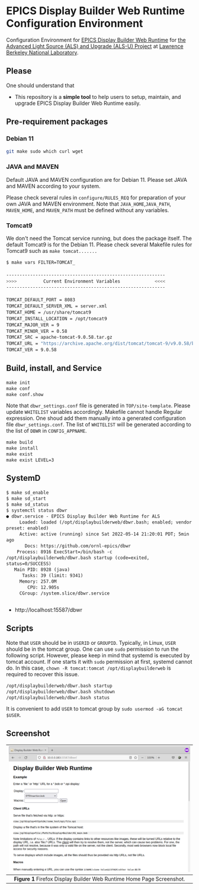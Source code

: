 # EPICS Display Builder Web Runtime Configuration Environment

Configuration Environment for [EPICS Display Builder Web Runtime](https://github.com/ornl-epics/dbwr) for [the Advanced Light Source (ALS) and Upgrade (ALS-U) Project](https://als.lbl.gov/als-u/overview/) at [Lawrence Berkeley National Laboratory](https://lbl.gov).

## Please

One should understand that 
- This repository is a **simple tool** to help users to setup, maintain, and upgrade EPICS Display Builder Web Runtime easily.

## Pre-requirement packages

### Debian 11

```bash
git make sudo which curl wget
```


### JAVA and MAVEN

Default JAVA and MAVEN configuration are for Debian 11. Please set JAVA and MAVEN according to your system.

Please check several rules in `configure/RULES_REQ` for preparation of your own JAVA and MAVEN environment.
Note that `JAVA_HOME`,`JAVA_PATH`, `MAVEN_HOME`, and `MAVEN_PATH` must be defined without any variables.

### Tomcat9

We don't need the Tomcat service running, but does the package itself. The default Tomcat9 is for the Debian 11.
Please check several Makefile rules for Tomcat9 such as `make tomcat.......`

```bash
$ make vars FILTER=TOMCAT_

------------------------------------------------------------
>>>>          Current Environment Variables             <<<<
------------------------------------------------------------

TOMCAT_DEFAULT_PORT = 8083
TOMCAT_DEFAULT_SERVER_XML = server.xml
TOMCAT_HOME = /usr/share/tomcat9
TOMCAT_INSTALL_LOCATION = /opt/tomcat9
TOMCAT_MAJOR_VER = 9
TOMCAT_MINOR_VER = 0.58
TOMCAT_SRC = apache-tomcat-9.0.58.tar.gz
TOMCAT_URL = "https://archive.apache.org/dist/tomcat/tomcat-9/v9.0.58/bin/apache-tomcat-9.0.58.tar.gz"
TOMCAT_VER = 9.0.58
```

## Build, install, and Service


```
make init
make conf
make conf.show
```
Note that `dbwr_settings.conf` file is generated in `TOP/site-template`. Please update `WHITELIST` variables accordingly. Makefile cannot handle Regular expression. One shoud add them manually into a generated configuration file `dbwr_settings.conf`. The list of `WHITELIST` will be generated according to the list of `DBWR` in `CONFIG_APPNAME`.

```
make build
make install
make exist
make exist LEVEL=3
```

## SystemD

```
$ make sd_enable
$ make sd_start
$ make sd_status
$ systemctl status dbwr
● dbwr.service - EPICS Display Builder Web Runtime for ALS
     Loaded: loaded (/opt/displaybuilderweb/dbwr.bash; enabled; vendor preset: enabled)
     Active: active (running) since Sat 2022-05-14 21:20:01 PDT; 5min ago
       Docs: https://github.com/ornl-epics/dbwr
    Process: 8916 ExecStart=/bin/bash -c /opt/displaybuilderweb/dbwr.bash startup (code=exited, status=0/SUCCESS)
   Main PID: 8928 (java)
      Tasks: 39 (limit: 9341)
     Memory: 257.0M
        CPU: 12.905s
     CGroup: /system.slice/dbwr.service

```

##
* http://localhost:15587/dbwr

## Scripts

Note that `USER` should be in `USERID` or `GROUPID`. Typically, in Linux, `USER` should be in the tomcat group. One can use `sudo` permission to run the following script. However, please keep in mind that systemd is executed by tomcat account. If one starts it with `sudo` permission at first, systemd cannot do. In this case, `chown -R tomcat:tomcat /opt/displaybuilderweb` is required to recover this issue.

```
/opt/displaybuilderweb/dbwr.bash startup
/opt/displaybuilderweb/dbwr.bash shutdown
/opt/displaybuilderweb/dbwr.bash status
```

It is convenient to add `USER` to tomcat group by `sudo usermod -aG tomcat $USER`.

## Screenshot


|![AAH](docs/images/dbwr.png)|
| :---: |
|**Figure 1** Firefox Display Builder Web Runtime Home Page Screenshot.|
